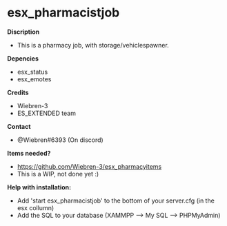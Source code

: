 # esx_pharmacistjob

**Discription**
- This is a pharmacy job, with storage/vehiclespawner.

**Depencies**
- esx_status
- esx_emotes

**Credits**
- Wiebren-3
- ES_EXTENDED team

**Contact**
- @Wiebren#6393 (On discord)

**Items needed?**
- https://github.com/Wiebren-3/esx_pharmacyitems
- This is a WIP, not done yet :)



**Help with installation:**
- Add 'start esx_pharmacistjob' to the bottom of your server.cfg (in the esx collumn)
- Add the SQL to your database (XAMMPP --> My SQL --> PHPMyAdmin)
